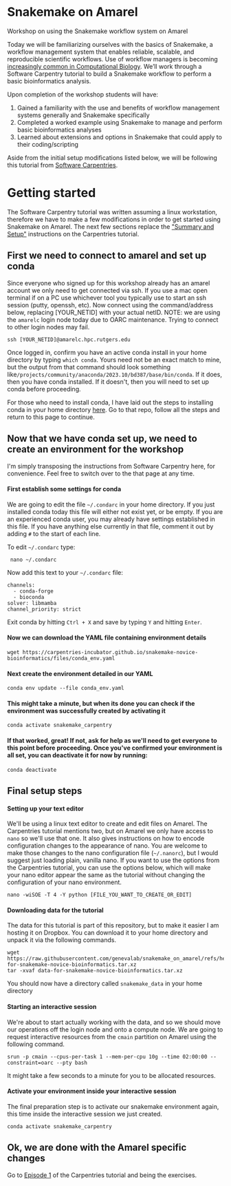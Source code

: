 # Snakemake on Amarel
Workshop on using the Snakemake workflow system on Amarel

Today we will be familiarizing ourselves with the basics of Snakemake, a workflow management system that enables reliable, scalable, and reproducible scientific workflows. Use of workflow managers is becoming [increasingly common in Computational Biology](https://journals.plos.org/ploscompbiol/article?id=10.1371/journal.pcbi.1010705). We’ll work through a Software Carpentry tutorial to build a Snakemake workflow to perform a basic bioinformatics analysis.

Upon completion of the workshop students will have:
1. Gained a familiarity with the use and benefits of workflow management systems generally and Snakemake specifically
2. Completed a worked example using Snakemake to manage and perform basic bioinformatics analyses
3. Learned about extensions and options in Snakemake that could apply to their coding/scripting

Aside from the initial setup modifications listed below, we will be following this tutorial from [Software Carpentries](https://carpentries-incubator.github.io/snakemake-novice-bioinformatics/).

# Getting started
The Software Carpentry tutorial was written assuming a linux workstation, therefore we have to make a few modifications in order to get started using Snakemake on Amarel. The next few sections replace the ["Summary and Setup"](https://carpentries-incubator.github.io/snakemake-novice-bioinformatics/index.html) instructions on the Carpentries tutorial. 

## First we need to connect to amarel and set up conda
Since everyone who signed up for this workshop already has an amarel account we only need to get connected via ssh. If you use a mac open terminal if on a PC use whichever tool you typically use to start an ssh session (putty, openssh, etc). Now connect using the command/address below, replacing [YOUR_NETID] with your actual netID. NOTE: we are using the ```amarelc``` login node today due to OARC maintenance. Trying to connect to other login nodes may fail.

```ssh [YOUR_NETID]@amarelc.hpc.rutgers.edu```

Once logged in, confirm you have an active conda install in your home directory by typing ```which conda```. Yours need not be an exact match to mine, but the output from that command should look something like```/projects/community/anaconda/2023.10/bd387/base/bin/conda```. If it does, then you have conda installed. If it doesn't, then you will need to set up conda before proceeding.

For those who need to install conda, I have laid out the steps to installing conda in your home directory [here](https://github.com/lizardroom/conda_on_amarel). Go to that repo, follow all the steps and return to this page to continue.

## Now that we have conda set up, we need to create an environment for the workshop
I'm simply transposing the instructions from Software Carpentry here, for convenience. Feel free to switch over to the that page at any time.

#### First establish some settings for conda
We are going to edit the file ```~/.condarc``` in your home directory. If you just installed conda today this file will either not exist yet, or be empty. If you are an experienced conda user, you may already have settings established in this file. If you have anything else currently in that file, comment it out by adding ```#``` to the start of each line. 

To edit ```~/.condarc``` type:

``` nano ~/.condarc```

Now add this text to your ```~/.condarc``` file:

```
channels:
  - conda-forge
  - bioconda
solver: libmamba
channel_priority: strict
```
Exit conda by hitting ```Ctrl + X``` and save by typing ```Y``` and hitting ```Enter```.

#### Now we can download the YAML file containing environment details

```wget https://carpentries-incubator.github.io/snakemake-novice-bioinformatics/files/conda_env.yaml```

#### Next create the environment detailed in our YAML

```conda env update --file conda_env.yaml```

#### This might take a minute, but when its done you can check if the environment was successfully created by activating it
```conda activate snakemake_carpentry```

#### If that worked, great! If not, ask for help as we'll need to get everyone to this point before proceeding. Once you've confirmed your environment is all set, you can deactivate it for now by running:

```conda deactivate```


## Final setup steps
#### Setting up your text editor
We'll be using a linux text editor to create and edit files on Amarel. The Carpentries tutorial mentions two, but on Amarel we only have access to ```nano``` so we'll use that one. It also gives instructions on how to encode configuration changes to the appearance of nano. You are welcome to make those changes to the nano configuration file (```~/.nanorc```), but I would suggest just loading plain, vanilla nano. If you want to use the options from the Carpentries tutorial, you can use the options below, which will make your nano editor appear the same as the tutorial without changing the configuration of your nano environment.

```nano -wiSOE -T 4 -Y python [FILE_YOU_WANT_TO_CREATE_OR_EDIT]```

#### Downloading data for the tutorial
The data for this tutorial is part of this repository, but to make it easier I am hosting it on Dropbox. You can download it to your home directory and unpack it via the following commands.

```
wget https://raw.githubusercontent.com/genevalab/snakemake_on_amarel/refs/heads/main/data-for-snakemake-novice-bioinformatics.tar.xz
tar -xvaf data-for-snakemake-novice-bioinformatics.tar.xz
```

You should now have a directory called ```snakemake_data``` in your home directory

#### Starting an interactive session  
We're about to start actually working with the data, and so we should move our operations off the login node and onto a compute node. We are going to request interactive resources from the ```cmain``` partition on Amarel using the following command.

```srun -p cmain --cpus-per-task 1 --mem-per-cpu 10g --time 02:00:00 --constraint=oarc --pty bash```

It might take a few seconds to a minute for you to be allocated resources.

#### Activate your environment inside your interactive session
The final preparation step is to activate our snakemake environment again, this time inside the interactive session we just created.

```conda activate snakemake_carpentry```

## Ok, we are done with the Amarel specific changes
Go to [Episode 1](https://carpentries-incubator.github.io/snakemake-novice-bioinformatics/01-introduction.html) of the Carpentries tutorial and being the exercises.
